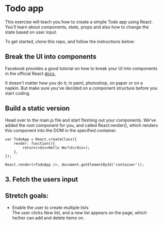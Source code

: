 # Todo app

This exercise will teach you how to create a simple Todo app using React. You'll learn about components, state, props and also how to change the state based on user input.

To get started, clone this repo, and follow the instructions below:

## Break the UI into components

Facebook provides a good tutorial on how to break your UI into components in the official React [docs.](http://facebook.github.io/react/docs/thinking-in-react.html#step-1-break-the-ui-into-a-component-hierarchy)  

It doesn't matter how you do it; in paint, photoshop, on paper or on a napkin. But make sure you've decided on a component structure before you start coding.

## Build a static version

Head over to the main.js file and start fleshing out your components. We've added the root component for you, and called React.render(), which renders this component into the DOM in the specified container.


	var TodoApp = React.createClass({
		render: function(){
			return(<div>Hello World</div>);
		},
	});

	React.render(<TodoApp />, document.getElementById('container'));



## 3. Fetch the users input



## Stretch goals:

* Enable the user to create multiple lists  
The user clicks *New list*, and a new list appears on the page, which he/her can add and delete items on.